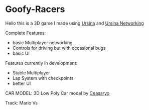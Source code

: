 # Goofy-Racers

Hello this is a 3D game I made using [Ursina](https://www.ursinaengine.org/) and [Ursina Networking](https://github.com/kstzl/UrsinaNetworking/tree/main)

Complete Features:
<ul>
<li>basic Multiplayer networking</li>
<li>Controls for driving but with occasional bugs</li>
<li>basic UI</li>
</ul>



Features currently in development:
<ul>
<li>Stable Multiplayer</li>
<li> Lap System with checkpoints</li>
<li>better UI</li>
</ul>

CAR MODEL: 3D Low Poly Car model by [Ceasaryo](https://www.turbosquid.com/3d-models/3d-low-poly-car-model-1933572)

Track: Mario Vs